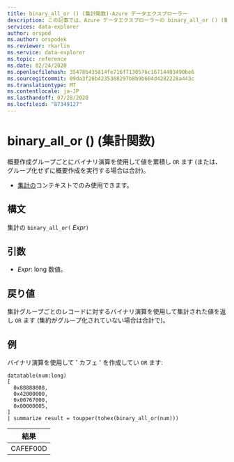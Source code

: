 ```yaml
---
title: binary_all_or () (集計関数)-Azure データエクスプローラー
description: この記事では、Azure データエクスプローラーの binary_all_or () (集計関数) について説明します。
services: data-explorer
author: orspod
ms.author: orspodek
ms.reviewer: rkarlin
ms.service: data-explorer
ms.topic: reference
ms.date: 02/24/2020
ms.openlocfilehash: 35478b435814fe716f7130576c16714403490be6
ms.sourcegitcommit: 09da3f26b4235368297b8b9b604d4282228a443c
ms.translationtype: MT
ms.contentlocale: ja-JP
ms.lasthandoff: 07/28/2020
ms.locfileid: "87349127"
---
```

# <a name="binary_all_or-aggregation-function"></a>binary_all_or () (集計関数)

概要作成グループごとにバイナリ演算を使用して値を累積し `OR` ます (または、グループ化せずに概要作成を実行する場合は合計)。

* [集計の](summarizeoperator.md)コンテキストでのみ使用できます。

## <a name="syntax"></a>構文

集計の `binary_all_or(` *Expr*`)`

## <a name="arguments"></a>引数

* *Expr*: long 数値。

## <a name="returns"></a>戻り値

集計グループごとのレコードに対するバイナリ演算を使用して集計された値を返し `OR` ます (集約がグループ化されていない場合は合計で)。

## <a name="example"></a>例

バイナリ演算を使用して ' カフェ ' を作成してい `OR` ます:

<!-- csl: https://help.kusto.windows.net/Samples -->
```kusto
datatable(num:long)
[
  0x88888008,
  0x42000000,
  0x00767000,
  0x00000005, 
]
| summarize result = toupper(tohex(binary_all_or(num)))
```

|結果|
|---|
|CAFEF00D|
